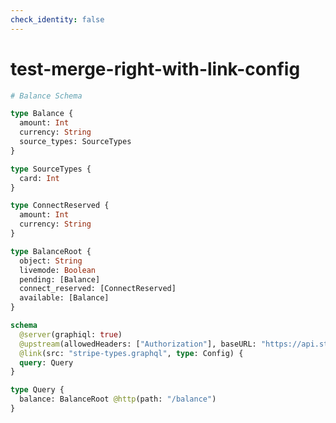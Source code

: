 ```yaml
---
check_identity: false
---
```


# test-merge-right-with-link-config

```graphql @file:stripe-types.graphql
# Balance Schema

type Balance {
  amount: Int
  currency: String
  source_types: SourceTypes
}

type SourceTypes {
  card: Int
}

type ConnectReserved {
  amount: Int
  currency: String
}

type BalanceRoot {
  object: String
  livemode: Boolean
  pending: [Balance]
  connect_reserved: [ConnectReserved]
  available: [Balance]
}
```

```graphql @server
schema
  @server(graphiql: true)
  @upstream(allowedHeaders: ["Authorization"], baseURL: "https://api.stripe.com/v1/")
  @link(src: "stripe-types.graphql", type: Config) {
  query: Query
}

type Query {
  balance: BalanceRoot @http(path: "/balance")
}
```
